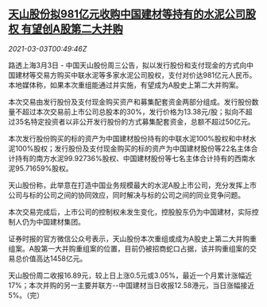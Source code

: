 <!--1614732907000-->
[天山股份拟981亿元收购中国建材等持有的水泥公司股权 有望创A股第二大并购](https://cn.reuters.com/article/tianshan-cement-0303-wedn-idCNKCS2AV02L)
------

<div><i>2021-03-03T00:49:46Z</i></div><p>路透上海3月3日 - 中国天山股份周三公告，拟以发行股份和支付现金的方式向中国建材等交易方购买中联水泥等多家水泥公司股权，支付对价达981亿元人民币。本地媒体称，如果本次重组能通过并实施，有望成为A股史上第二大并购案。</p><p>本次交易由发行股份及支付现金购买资产和募集配套资金两部分组成。发行股份数量不超过本次交易前上市公司总股本的30%，发行价格为13.38元/股；拟向不超过35名特定投资者以非公开发行股份的方式募集配套资金，总额不超过50亿元。</p><p>本次发行股份购买的标的资产为中国建材股份持有的中联水泥100%股权和中材水泥100%股权；发行股份及支付现金购买的标的资产为中国建材股份等22名主体合计持有的南方水泥99.92736%股权、中国建材股份等七名主体合计持有的西南水泥95.71659%股权。</p><p>天山股份称，此举意在打造中国业务规模最大的水泥A股上市公司，充分发挥上市公司与标的公司之间的协同效应，同时解决与标的公司之间的同业竞争问题。</p><p>本次交易完成后，上市公司的控制权未发生变化，控股股东仍为中国建材，实际控制人仍为中国建材集团。</p><p>证券时报的官方微信公众号表示，天山股份本次重组或成为A股史上第二大并购重组案。A股第一大并购重组案的位置，目前仍被招商蛇口占据，该并购重组案的交易总价值高达1458亿元。</p><p>天山股份周二收报16.89元，较上日上涨0.5元或3.05%，最近一个月累计涨幅近17%；本次并购的另一主要并联方--中国建材当日收报12.58港元，当日涨幅接近5%。（完）</p>
